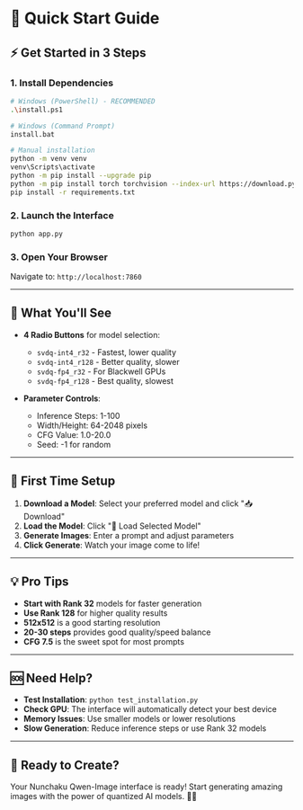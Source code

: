 # 🚀 Quick Start Guide

## ⚡ Get Started in 3 Steps

### 1. **Install Dependencies**
```bash
# Windows (PowerShell) - RECOMMENDED
.\install.ps1

# Windows (Command Prompt)
install.bat

# Manual installation
python -m venv venv
venv\Scripts\activate
python -m pip install --upgrade pip
python -m pip install torch torchvision --index-url https://download.pytorch.org/whl/cu121
pip install -r requirements.txt
```

### 2. **Launch the Interface**
```bash
python app.py
```

### 3. **Open Your Browser**
Navigate to: `http://localhost:7860`

---

## 🎯 What You'll See

- **4 Radio Buttons** for model selection:
  - `svdq-int4_r32` - Fastest, lower quality
  - `svdq-int4_r128` - Better quality, slower
  - `svdq-fp4_r32` - For Blackwell GPUs
  - `svdq-fp4_r128` - Best quality, slowest

- **Parameter Controls**:
  - Inference Steps: 1-100
  - Width/Height: 64-2048 pixels
  - CFG Value: 1.0-20.0
  - Seed: -1 for random

---

## 🔧 First Time Setup

1. **Download a Model**: Select your preferred model and click "📥 Download"
2. **Load the Model**: Click "🚀 Load Selected Model"
3. **Generate Images**: Enter a prompt and adjust parameters
4. **Click Generate**: Watch your image come to life!

---

## 💡 Pro Tips

- **Start with Rank 32** models for faster generation
- **Use Rank 128** for higher quality results
- **512x512** is a good starting resolution
- **20-30 steps** provides good quality/speed balance
- **CFG 7.5** is the sweet spot for most prompts

---

## 🆘 Need Help?

- **Test Installation**: `python test_installation.py`
- **Check GPU**: The interface will automatically detect your best device
- **Memory Issues**: Use smaller models or lower resolutions
- **Slow Generation**: Reduce inference steps or use Rank 32 models

---

## 🌟 Ready to Create?

Your Nunchaku Qwen-Image interface is ready! Start generating amazing images with the power of quantized AI models. 🎨✨
